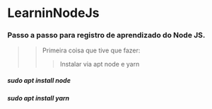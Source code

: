 # LearninNodeJs
### Passo a passo para registro de aprendizado do Node JS.


>> Primeira coisa que tive que fazer:
>>> Instalar via apt node e yarn
##### sudo apt install node
##### sudo apt install yarn
